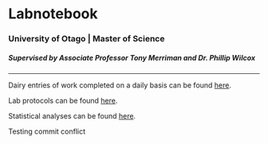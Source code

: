 # Labnotebook
### University of Otago | Master of Science  
##### *Supervised by Associate Professor Tony Merriman and Dr. Phillip Wilcox* 

--------------

Dairy entries of work completed on a daily basis can be found [here](/Diary).

Lab protocols can be found [here](/Protocols).

Statistical analyses can be found [here](/Analyses).


Testing commit conflict
